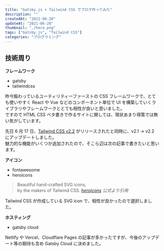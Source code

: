 ```yaml
---
title: "Gatsby.js + Tailwind CSS でブログ作ってみた"
description: ""
createdAt: "2021-06-20"
updateAt: "2021-06-20"
thumbnail: "./hero.png"
tags: ["Gatsby.js", "Tailwind CSS"]
categories: "プログラミング"
---
```


## 技術周り

**フレームワーク**

- gatsby
- tailwindcss

昨今賑わっているユーティリティーファーストの CSS フレームワークで、とても使いやすく React や Vue などのコンポーネント単位で UI を構築していくライブラリやフレームワークととても相性が良いと思いました。  
ですので HTML CSS ベタ書きで作るサイトに関しては、現状あまり得策では無い気がしています。

先日 6 月 17 日、[Tailwind CSS v2.2](https://blog.tailwindcss.com/tailwindcss-2-2) がリリースされたと同時に、v2.1 -> v2.2 にアップデートしました。  
魅力的な機能がいくつか追加されたので、そこら辺は次の記事で書きたいと思います。

**アイコン**

- fontawesome
- heroicons

> Beautiful hand-crafted SVG icons,  
> by the makers of Tailwind CSS.
> <cite>[heroicons](https://heroicons.com/) 公式より引用</cite>

Tailwind CSS が作成している SVG icon で、相性が良かったので選択しました。

**ホスティング**

- gatsby cloud

Netlify や Vercel、Cloudflare Pages の記事が多かったですが、今後のアップデート等の期待も含め Gatsby Cloud に決めました。
